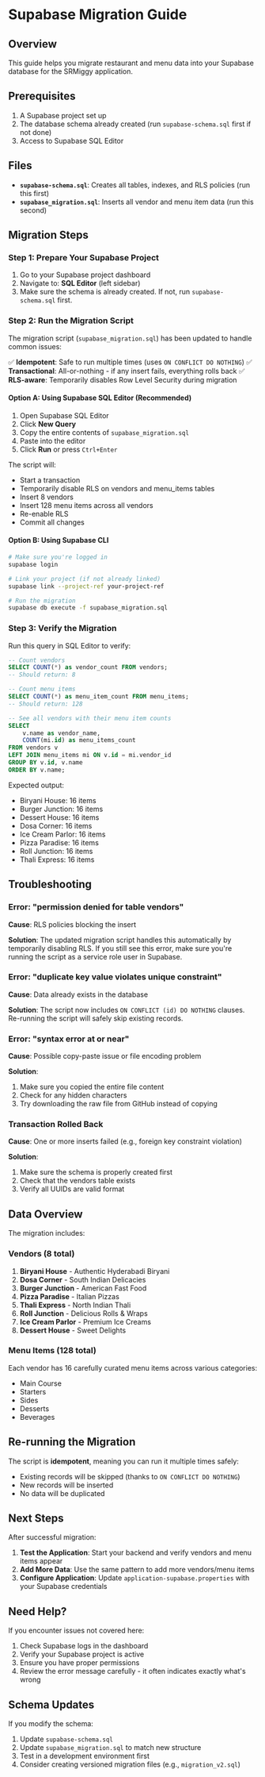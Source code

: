 # Supabase Migration Guide

## Overview
This guide helps you migrate restaurant and menu data into your Supabase database for the SRMiggy application.

## Prerequisites
1. A Supabase project set up
2. The database schema already created (run `supabase-schema.sql` first if not done)
3. Access to Supabase SQL Editor

## Files
- **`supabase-schema.sql`**: Creates all tables, indexes, and RLS policies (run this first)
- **`supabase_migration.sql`**: Inserts all vendor and menu item data (run this second)

## Migration Steps

### Step 1: Prepare Your Supabase Project

1. Go to your Supabase project dashboard
2. Navigate to: **SQL Editor** (left sidebar)
3. Make sure the schema is already created. If not, run `supabase-schema.sql` first.

### Step 2: Run the Migration Script

The migration script (`supabase_migration.sql`) has been updated to handle common issues:

✅ **Idempotent**: Safe to run multiple times (uses `ON CONFLICT DO NOTHING`)
✅ **Transactional**: All-or-nothing - if any insert fails, everything rolls back
✅ **RLS-aware**: Temporarily disables Row Level Security during migration

#### Option A: Using Supabase SQL Editor (Recommended)

1. Open Supabase SQL Editor
2. Click **New Query**
3. Copy the entire contents of `supabase_migration.sql`
4. Paste into the editor
5. Click **Run** or press `Ctrl+Enter`

The script will:
- Start a transaction
- Temporarily disable RLS on vendors and menu_items tables
- Insert 8 vendors
- Insert 128 menu items across all vendors
- Re-enable RLS
- Commit all changes

#### Option B: Using Supabase CLI

```bash
# Make sure you're logged in
supabase login

# Link your project (if not already linked)
supabase link --project-ref your-project-ref

# Run the migration
supabase db execute -f supabase_migration.sql
```

### Step 3: Verify the Migration

Run this query in SQL Editor to verify:

```sql
-- Count vendors
SELECT COUNT(*) as vendor_count FROM vendors;
-- Should return: 8

-- Count menu items
SELECT COUNT(*) as menu_item_count FROM menu_items;
-- Should return: 128

-- See all vendors with their menu item counts
SELECT 
    v.name as vendor_name,
    COUNT(mi.id) as menu_items_count
FROM vendors v
LEFT JOIN menu_items mi ON v.id = mi.vendor_id
GROUP BY v.id, v.name
ORDER BY v.name;
```

Expected output:
- Biryani House: 16 items
- Burger Junction: 16 items
- Dessert House: 16 items
- Dosa Corner: 16 items
- Ice Cream Parlor: 16 items
- Pizza Paradise: 16 items
- Roll Junction: 16 items
- Thali Express: 16 items

## Troubleshooting

### Error: "permission denied for table vendors"
**Cause**: RLS policies blocking the insert

**Solution**: The updated migration script handles this automatically by temporarily disabling RLS. If you still see this error, make sure you're running the script as a service role user in Supabase.

### Error: "duplicate key value violates unique constraint"
**Cause**: Data already exists in the database

**Solution**: The script now includes `ON CONFLICT (id) DO NOTHING` clauses. Re-running the script will safely skip existing records.

### Error: "syntax error at or near"
**Cause**: Possible copy-paste issue or file encoding problem

**Solution**: 
1. Make sure you copied the entire file content
2. Check for any hidden characters
3. Try downloading the raw file from GitHub instead of copying

### Transaction Rolled Back
**Cause**: One or more inserts failed (e.g., foreign key constraint violation)

**Solution**: 
1. Make sure the schema is properly created first
2. Check that the vendors table exists
3. Verify all UUIDs are valid format

## Data Overview

The migration includes:

### Vendors (8 total)
1. **Biryani House** - Authentic Hyderabadi Biryani
2. **Dosa Corner** - South Indian Delicacies
3. **Burger Junction** - American Fast Food
4. **Pizza Paradise** - Italian Pizzas
5. **Thali Express** - North Indian Thali
6. **Roll Junction** - Delicious Rolls & Wraps
7. **Ice Cream Parlor** - Premium Ice Creams
8. **Dessert House** - Sweet Delights

### Menu Items (128 total)
Each vendor has 16 carefully curated menu items across various categories:
- Main Course
- Starters
- Sides
- Desserts
- Beverages

## Re-running the Migration

The script is **idempotent**, meaning you can run it multiple times safely:
- Existing records will be skipped (thanks to `ON CONFLICT DO NOTHING`)
- New records will be inserted
- No data will be duplicated

## Next Steps

After successful migration:

1. **Test the Application**: Start your backend and verify vendors and menu items appear
2. **Add More Data**: Use the same pattern to add more vendors/menu items
3. **Configure Application**: Update `application-supabase.properties` with your Supabase credentials

## Need Help?

If you encounter issues not covered here:
1. Check Supabase logs in the dashboard
2. Verify your Supabase project is active
3. Ensure you have proper permissions
4. Review the error message carefully - it often indicates exactly what's wrong

## Schema Updates

If you modify the schema:
1. Update `supabase-schema.sql`
2. Update `supabase_migration.sql` to match new structure
3. Test in a development environment first
4. Consider creating versioned migration files (e.g., `migration_v2.sql`)
